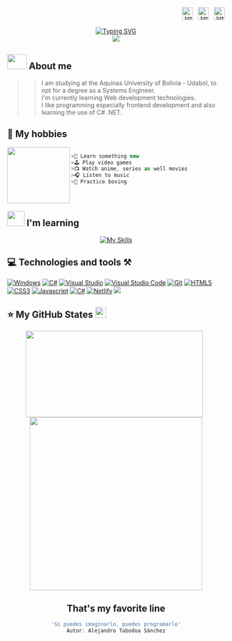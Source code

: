 <div align="end">
<a href="https://www.linkedin.com/in/sebastiandurancaballero/" target="_blank" title="LinkedIn" alt="LindkedIn"><img align="center" src="https://raw.githubusercontent.com/rahuldkjain/github-profile-readme-generator/master/src/images/icons/Social/linked-in-alt.svg" alt="https://www.linkedin.com/in/sebastiandurancaballero/" height="30" width="25" /></a> &#160;
<a href="https://www.facebook.com/profile.php?id=100005727317608&mibextid=ZbWKwL" target="_blank" title="Facebook" alt="Facebook"><img align="center" src="https://raw.githubusercontent.com/rahuldkjain/github-profile-readme-generator/master/src/images/icons/Social/facebook.svg" alt="https://www.facebook.com/profile.php?id=100005727317608&mibextid=ZbWKwL" height="30" width="25" /></a> &#160;
<a href="https://www.instagram.com/sebastian_172_duran_/" target="_blank" title="Instagram" alt="Instagram"><img align="center" src="https://raw.githubusercontent.com/rahuldkjain/github-profile-readme-generator/master/src/images/icons/Social/instagram.svg" alt="https://www.instagram.com/sebastian_172_duran_/" height="30" width="25" /></a>
</div></br>

<div align="center">
  <a href="https://git.io/typing-svg"><img src="https://readme-typing-svg.demolab.com?font=Inconsolata&weight=900&size=35&pause=1000&color=F7EC09&center=true&vCenter=true&width=500&height=57&lines=Hi+there%2C+I'm+Sebastian+%F0%9F%91%8B" alt="Typing SVG" /></a>
</div>


<div align="center">
  <img src="https://profile-counter.glitch.me/sebastianDuranC/count.svg?"/>
</div>


## <img src="https://github.com/TheDudeThatCode/TheDudeThatCode/blob/master/Assets/Developer.gif" width="45" height="35"/> About me
>>I am studying at the Aquinas University of Bolivia - Udabol, to opt for a degree as a Systems Engineer.</br>
I'm currently learning Web development technologies. </br>
I like programming especially frontend development and also learning the use of C# .NET. 


## 🔮 My hobbies </br>

<img align="left" width="145" height="130" src="https://user-images.githubusercontent.com/88981225/210670189-9357c1f6-be39-4d21-bda1-9faacb9f3bdd.gif"/>


  ```js
  
>📕 Learn something new
>🕹️ Play video games 
>📺 Watch anime, series as well movies
>🎧 Listen to music
>🥊 Practice boxing

  ```
</br>

## <img src="https://github.com/TheDudeThatCode/TheDudeThatCode/blob/master/Assets/powerup.gif" width="40" height="35"/> I'm learning

<div align="center">
  
  [![My Skills](https://skillicons.dev/icons?i=visualstudio,cs,dotnet,vscode,html,css,js,react,git,github,linux)](https://skillicons.dev)

</div>

## 💻 Technologies and tools ⚒️

[![Windows](https://img.shields.io/badge/Windows-0078D6?style=for-the-badge&logo=windows&logoColor=white)](https://www.microsoft.com/es-es/windows?r=1)
[![C#](https://img.shields.io/badge/C%23-239120?style=for-the-badge&logo=c-sharp&logoColor=white)](https://learn.microsoft.com/en-us/dotnet/csharp/)
[![Visual Studio](https://img.shields.io/badge/Visual_Studio-5C2D91?style=for-the-badge&logo=visual%20studio&logoColor=white)](https://visualstudio.microsoft.com/es/vs/)
[![Visual Studio Code](https://img.shields.io/badge/Visual_Studio_Code-0078D4?style=for-the-badge&logo=visual%20studio%20code&logoColor=white)](https://code.visualstudio.com/)
[![Git](https://img.shields.io/badge/GIT-E44C30?style=for-the-badge&logo=git&logoColor=white)](https://git-scm.com/book/en/v2)
[![HTML5](https://img.shields.io/badge/HTML5-E34F26?style=for-the-badge&logo=html5&logoColor=white)](https://developer.mozilla.org/en-US/docs/Web/HTML)
[![CSS3](https://img.shields.io/badge/CSS3-1572B6?style=for-the-badge&logo=css3&logoColor=white)](https://www.w3schools.com/css/default.asp)
[![Javascript](https://img.shields.io/badge/JavaScript-F7DF1E?style=for-the-badge&logo=javascript&logoColor=black)](https://devdocs.io/javascript/)
[![C#](https://img.shields.io/badge/.NET-5C2D91?style=for-the-badge&logo=.net&logoColor=white)](https://learn.microsoft.com/es-es/dotnet/)
[![Netlify](https://img.shields.io/badge/Netlify-00C7B7?style=for-the-badge&logo=netlify&logoColor=white)](https://www.netlify.com/)
 <img src="https://skillicons.dev/icons?i=tailwind" />
## ⭐ My GitHub States <img src='https://media1.giphy.com/media/du3J3cXyzhj75IOgvA/giphy.gif?cid=ecf05e47x2g034i9pzwtzzsd3xgg2w9nr94t4tflbbgo3008&rid=giphy.gif' width='25' /> 
<div align="center">
<a>
  <img align="center" width="410" height="200" src="https://github-readme-stats.vercel.app/api?username=sebastianDuranC&show_icons=true&theme=codeSTACKr"/>
</a>  
<a>&#160;
  <img align="center" width="400" src="https://github-readme-stats.vercel.app/api/top-langs/?username=sebastianDuranC&theme=gotham&layout=compact"/>
</a>  
</div>

<div align="center">
  
  ## That's my favorite line
  ```js
'Si puedes imaginarlo, puedes programarlo'
Autor: Alejandro Tabodoa Sánchez
  ```
<div/>
